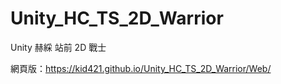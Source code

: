 # Unity_HC_TS_2D_Warrior
 Unity 赫綵 站前 2D 戰士

網頁版：https://kid421.github.io/Unity_HC_TS_2D_Warrior/Web/
